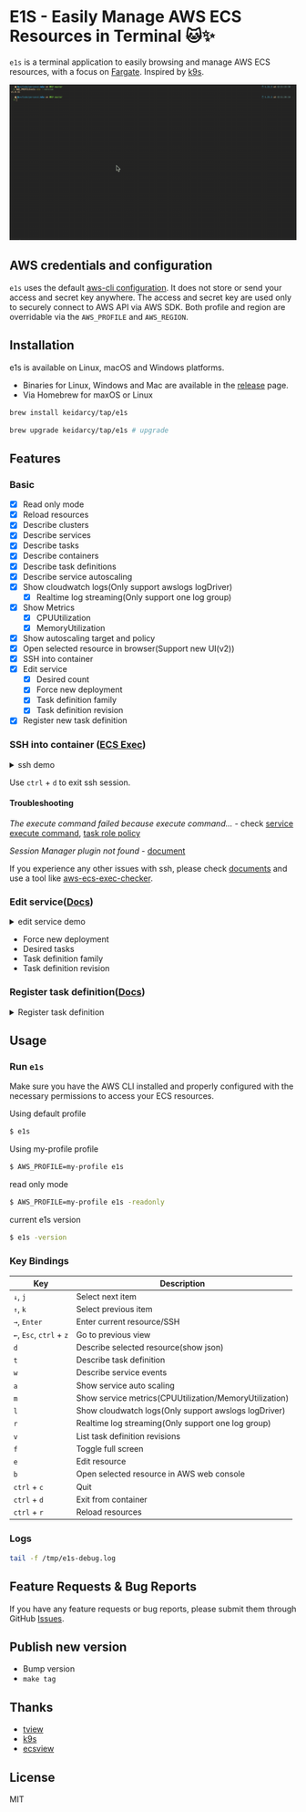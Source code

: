 # E1S - Easily Manage AWS ECS Resources in Terminal 🐱✨

`e1s` is a terminal application to easily browsing and manage AWS ECS resources, with a focus on [Fargate](https://aws.amazon.com/fargate). Inspired by [k9s](https://github.com/derailed/k9s).

![e1s-demo](./docs/e1s-top-demo.gif)

## AWS credentials and configuration

`e1s` uses the default [aws-cli configuration](https://github.com/aws/aws-cli/blob/develop/README.rst#configuration). It does not store or send your access and secret key anywhere. The access and secret key are used only to securely connect to AWS API via AWS SDK. Both profile and region are overridable via the `AWS_PROFILE` and `AWS_REGION`.

## Installation

e1s is available on Linux, macOS and Windows platforms.

- Binaries for Linux, Windows and Mac are available in the [release](https://github.com/keidarcy/e1s/releases) page.
- Via Homebrew for maxOS or Linux

```bash
brew install keidarcy/tap/e1s
```

```bash
brew upgrade keidarcy/tap/e1s # upgrade
```

## Features

### Basic

- [x] Read only mode
- [x] Reload resources
- [x] Describe clusters
- [x] Describe services
- [x] Describe tasks
- [x] Describe containers
- [x] Describe task definitions
- [x] Describe service autoscaling
- [x] Show cloudwatch logs(Only support awslogs logDriver)
  - [x] Realtime log streaming(Only support one log group)
- [x] Show Metrics
  - [x] CPUUtilization
  - [x] MemoryUtilization
- [x] Show autoscaling target and policy
- [x] Open selected resource in browser(Support new UI(v2))
- [x] SSH into container
- [x] Edit service
  - [x] Desired count
  - [x] Force new deployment
  - [x] Task definition family
  - [x] Task definition revision
- [x] Register new task definition

### SSH into container ([ECS Exec](https://docs.aws.amazon.com/AmazonECS/latest/userguide/ecs-exec.html))

<details>
  <summary>ssh demo</summary>

  ![ssh-demo](./docs/e1s-ssh-demo.gif)
</details>

Use `ctrl` + `d` to exit ssh session.

#### Troubleshooting

*The execute command failed because execute command...* - check [service execute command](https://github.com/keidarcy/e1s/blob/c9587a0bd89eacc08a1fd392523f518309e2437f/tests/ecs.tf#L102), [task role policy](https://github.com/keidarcy/e1s/blob/c9587a0bd89eacc08a1fd392523f518309e2437f/tests/ecs.tf#L157-L168)

*Session Manager plugin not found* - [document](https://docs.aws.amazon.com/systems-manager/latest/userguide/session-manager-troubleshooting.html#plugin-not-found)

If you experience any other issues with ssh, please check [documents](https://docs.aws.amazon.com/AmazonECS/latest/developerguide/ecs-exec.html#ecs-exec-enabling) and use a tool like [aws-ecs-exec-checker](https://github.com/aws-containers/amazon-ecs-exec-checker).

### Edit service([Docs](https://docs.aws.amazon.com/AmazonECS/latest/APIReference/API_UpdateService.html))

<details>
  <summary>edit service demo</summary>

  ![edit-service-demo](./docs/edit-service-demo.gif)
</details>

- Force new deployment
- Desired tasks
- Task definition family
- Task definition revision

### Register task definition([Docs](https://docs.aws.amazon.com/AmazonECS/latest/APIReference/API_RegisterTaskDefinition.html))

<details>
  <summary>Register task definition</summary>

  ![register-task-definition-demo](./docs/register-task-definition-demo.gif)
</details>

## Usage

### Run `e1s`

Make sure you have the AWS CLI installed and properly configured with the necessary permissions to access your ECS resources.

Using default profile

```bash
$ e1s
```

Using my-profile profile

```bash
$ AWS_PROFILE=my-profile e1s
```

read only mode

```bash
$ AWS_PROFILE=my-profile e1s -readonly
```

current e1s version

```bash
$ e1s -version
```

### Key Bindings

| Key | Description |
| --- | --- |
| `↓`, `j`  | Select next item |
| `↑`, `k`  | Select previous item |
| `→`, `Enter` | Enter current resource/SSH |
| `←`, `Esc`, `ctrl` + `z` | Go to previous view |
| `d` | Describe selected resource(show json) |
| `t` | Describe task definition |
| `w` | Describe service events |
| `a` | Show service auto scaling |
| `m` | Show service metrics(CPUUtilization/MemoryUtilization) |
| `l` | Show cloudwatch logs(Only support awslogs logDriver) |
| `r` | Realtime log streaming(Only support one log group) |
| `v` | List task definition revisions |
| `f` | Toggle full screen |
| `e` | Edit resource |
| `b` | Open selected resource in AWS web console |
| `ctrl` + `c` | Quit |
| `ctrl` + `d` | Exit from container |
| `ctrl` + `r` | Reload resources |

### Logs

```bash
tail -f /tmp/e1s-debug.log
```

## Feature Requests & Bug Reports

If you have any feature requests or bug reports, please submit them through GitHub [Issues](https://github.com/keidarcy/e1s/issues).

## Publish new version

- Bump version
- `make tag`

## Thanks

- [tview](https://github.com/rivo/tview)
- [k9s](https://github.com/derailed/k9s)
- [ecsview](https://github.com/swartzrock/ecsview)

## License

MIT
